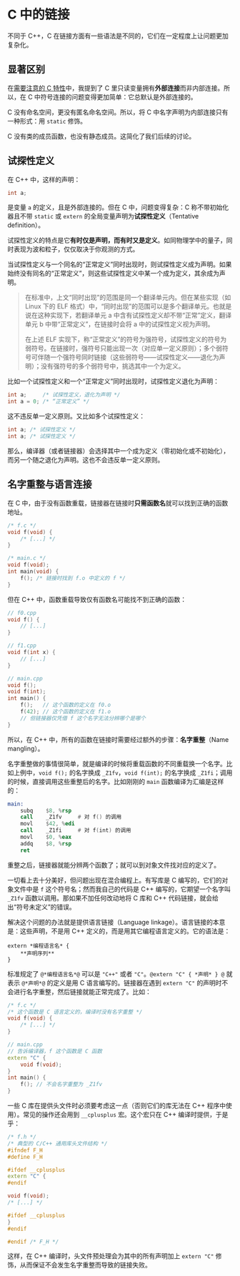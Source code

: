 # C 中的链接

不同于 C++，C 在链接方面有一些语法是不同的，它们在一定程度上让问题更加复杂化。

## 显著区别

在[需要注意的 C 特性](/ch04/compare_with_c/c_feature)中，我提到了 C 里只读变量拥有**外部连接**而非内部连接。所以，在 C 中符号连接的问题变得更加简单：它总默认是外部连接的。

C 没有命名空间，更没有匿名命名空间。所以，将 C 中名字声明为内部连接只有一种形式：用 `static` 修饰。

C 没有类的成员函数，也没有静态成员。这简化了我们后续的讨论。

## 试探性定义

在 C++ 中，这样的声明：
```cpp
int a;
```
是变量 `a` 的定义，且是外部连接的。但在 C 中，问题变得复杂：C 称不带初始化器且不带 `static` 或 `extern` 的全局变量声明为**试探性定义**（Tentative definition）。

试探性定义的特点是它**有时仅是声明，而有时又是定义**。如同物理学中的量子，同时表现为波和粒子，仅仅取决于你观测的方式。

当试探性定义与一个同名的“正常定义”同时出现时，则试探性定义成为声明。如果始终没有同名的“正常定义”，则这些试探性定义中某一个成为定义，其余成为声明。

> 在标准中，上文“同时出现”的范围是同一个翻译单元内。但在某些实现（如 Linux 下的 ELF 格式）中，“同时出现”的范围可以是多个翻译单元。也就是说在这种实现下，若翻译单元 a 中含有试探性定义却不带“正常”定义，翻译单元 b 中带“正常定义”，在链接时会将 a 中的试探性定义视为声明。
> 
> 在上述 ELF 实现下，称“正常定义”的符号为强符号，试探性定义的符号为弱符号。在链接时，强符号只能出现一次（对应单一定义原则）；多个弱符号可伴随一个强符号同时链接（这些弱符号——试探性定义——退化为声明）；没有强符号的多个弱符号中，挑选其中一个为定义。

比如一个试探性定义和一个“正常定义”同时出现时，试探性定义退化为声明：
```c
int a;     /* 试探性定义，退化为声明 */
int a = 0; /* “正常定义” */
```
这不违反单一定义原则。又比如多个试探性定义：
```c
int a; /* 试探性定义 */
int a; /* 试探性定义 */
```

那么，编译器（或者链接器）会选择其中一个成为定义（零初始化或不初始化），而另一个随之退化为声明。这也不会违反单一定义原则。

## 名字重整与语言连接

在 C 中，由于没有函数重载，链接器在链接时**只需函数名**就可以找到正确的函数地址。

```c
/* f.c */
void f(void) {
    /* [...] */
}

/* main.c */
void f(void);
int main(void) {
    f(); /* 链接时找到 f.o 中定义的 f */
}
```

但在 C++ 中，函数重载导致仅有函数名可能找不到正确的函数：

```cpp
// f0.cpp
void f() {
    // [...]
}

// f1.cpp
void f(int x) {
    // [...]
}

// main.cpp
void f();
void f(int);
int main() {
    f();   // 这个函数的定义在 f0.o
    f(42); // 这个函数的定义在 f1.o
    // 但链接器仅凭借 f 这个名字无法分辨哪个是哪个
}
```

所以，在 C++ 中，所有的函数在链接时需要经过额外的步骤：**名字重整**（Name mangling）。

名字重整做的事情很简单，就是编译的时候将重载函数的不同重载换一个名字。比如上例中，`void f();` 的名字换成 `_Z1fv`，`void f(int);` 的名字换成 `_Z1fi`；调用的时候，直接调用这些重整后的名字。比如刚刚的 `main` 函数编译为汇编是这样的：

```asm
main:
    subq    $8, %rsp
    call    _Z1fv     # 对 f() 的调用
    movl    $42, %edi
    call    _Z1fi     # 对 f(int) 的调用
    movl    $0, %eax
    addq    $8, %rsp
    ret          
```

重整之后，链接器就能分辨两个函数了；就可以到对象文件找对应的定义了。

一切看上去十分美好，但问题出现在混合编程上。有写库是 C 编写的，它们的对象文件中是 `f` 这个符号名；然而我自己的代码是 C++ 编写的，它期望一个名字叫 `_Z1fv` 函数以调用。那如果不加任何改动地将 C 库和 C++ 代码链接，就会给出“符号未定义”的错误。

解决这个问题的办法就是提供语言链接（Language linkage）。语言链接的本意是：这些声明，不是用 C++ 定义的，而是用其它编程语言定义的。它的语法是：

```sdsc
extern *编程语言名* {
    **声明序列**
}
```

标准规定了 `@*编程语言名*@` 可以是 `"C++"` 或者 `"C"`。`@extern "C" { *声明* } @` 就表示 `@*声明*@` 的定义是用 C 语言编写的。链接器在遇到 `extern "C"` 的声明时不会进行名字重整，然后链接就能正常完成了。比如：

```cpp
/* f.c */
/* 这个函数是 C 语言定义的，编译时没有名字重整 */
void f(void) {
    /* [...] */
}

// main.cpp
// 告诉编译器，f 这个函数是 C 函数
extern "C" {
    void f(void);
}
int main() {
    f(); // 不会名字重整为 _Z1fv
}
```

一些 C 库在提供头文件时必须要考虑这一点（否则它们的库无法在 C++ 程序中使用）。常见的操作还会用到 `__cplusplus` 宏。这个宏只在 C++ 编译时提供，于是乎：

```cpp
/* f.h */
/* 典型的 C/C++ 通用库头文件结构 */
#ifndef F_H
#define F_H

#ifdef __cplusplus
extern "C" {
#endif

void f(void);
/* [...] */

#ifdef __cplusplus
}
#endif

#endif /* F_H */
```

这样，在 C++ 编译时，头文件预处理会为其中的所有声明加上 `extern "C"` 修饰，从而保证不会发生名字重整而导致的链接失败。
